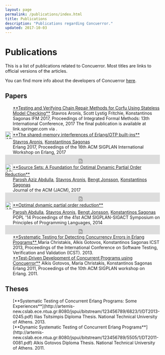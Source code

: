 ```yaml
---
layout: page
permalink: /publications/index.html
title: Publications
description: "Publications regarding Concuerror."
updated: 2017-10-03
---
```


# Publications

This is a list of publications related to Concuerror. Most titles are links to official versions of the articles.

You can find more info about the developers of Concuerror [here](../contact/).

## Papers

<div style="margin-left:25px" markdown="1">
<a href="/assets/pdf/iFM2017.pdf">**Testing and Verifying Chain Repair Methods for Corfu Using Stateless Model Checking**</a>
Stavros Aronis, Scott Lystig Fritchie, Konstantinos Sagonas
IFM 2017, Proceedings of Integrated Formal Methods: 13th International Conference, 2017
<span class="footnotes">
The final publication is available at link.springer.com via <https://doi.org/10.1007/978-3-319-66845-1_15>.
</span>
</div>

<!-- ACM DL Article: The shared-memory interferences of Erlang/OTP built-ins -->
<div class="acmdlitem" id="item3123573"><img src="http://dl.acm.org/images/oa.gif" width="25" height="25" border="0" alt="ACM DL Author-ize service" style="vertical-align:middle"/><a href="http://dl.acm.org/authorize?N46294" title="The shared-memory interferences of Erlang/OTP built-ins" markdown="1">**The shared-memory interferences of Erlang/OTP built-ins**</a><div style="margin-left:25px"><a href="http://dl.acm.org/author_page.cfm?id=81488667954" >Stavros Aronis</a>, <a href="http://dl.acm.org/author_page.cfm?id=81548020391" >Konstantinos Sagonas</a><br />Erlang 2017, Proceedings of the 16th ACM SIGPLAN International Workshop on Erlang, 2017</div></div>
<!-- ACM DL Bibliometrics: The shared-memory interferences of Erlang/OTP built-ins-->
<div class="acmdlstat" id ="stats3123573"><iframe src="http://dl.acm.org/authorizestats?N46294" width="100%" height="30" scrolling="no" frameborder="0">frames are not supported</iframe></div>

<!-- ACM DL Article: Source Sets: A Foundation for Optimal Dynamic Partial Order Reduction -->
<div class="acmdlitem" id="item3073408"><img src="http://dl.acm.org/images/oa.gif" width="25" height="25" border="0" alt="ACM DL Author-ize service" style="vertical-align:middle"/><a href="http://dl.acm.org/authorize?N46293" title="Source Sets: A Foundation for Optimal Dynamic Partial Order Reduction" markdown="1">**Source Sets: A Foundation for Optimal Dynamic Partial Order Reduction**</a><div style="margin-left:25px"><a href="http://dl.acm.org/author_page.cfm?id=81100490166" >Parosh Aziz Abdulla</a>, <a href="http://dl.acm.org/author_page.cfm?id=81488667954" >Stavros Aronis</a>, <a href="http://dl.acm.org/author_page.cfm?id=81100619282" >Bengt Jonsson</a>, <a href="http://dl.acm.org/author_page.cfm?id=81548020391" >Konstantinos Sagonas</a><br />Journal of the ACM (JACM), 2017</div></div>
<!-- ACM DL Bibliometrics: Source Sets: A Foundation for Optimal Dynamic Partial Order Reduction-->
<div class="acmdlstat" id ="stats3073408"><iframe src="http://dl.acm.org/authorizestats?N46293" width="100%" height="30" scrolling="no" frameborder="0">frames are not supported</iframe></div>

<!-- ACM DL Article: Optimal dynamic partial order reduction -->
<div class="acmdlitem" id="item2535845"><img src="http://dl.acm.org/images/oa.gif" width="25" height="25" border="0" alt="ACM DL Author-ize service" style="vertical-align:middle"/><a href="https://dl.acm.org/authorize?N87798" title="Optimal dynamic partial order reduction" markdown="1">**Optimal dynamic partial order reduction**</a><div style="margin-left:25px"><a href="http://dl.acm.org/author_page.cfm?id=81100490166" >Parosh Abdulla</a>, <a href="http://dl.acm.org/author_page.cfm?id=81488667954" >Stavros Aronis</a>, <a href="http://dl.acm.org/author_page.cfm?id=81100619282" >Bengt Jonsson</a>, <a href="http://dl.acm.org/author_page.cfm?id=81100605481" >Konstantinos Sagonas</a><br />POPL '14 Proceedings of the 41st ACM SIGPLAN-SIGACT Symposium on Principles of Programming Languages, 2014</div></div>
<!-- ACM DL Bibliometrics: Optimal dynamic partial order reduction-->
<div class="acmdlstat" id ="stats2535845"><iframe src="https://dl.acm.org/authorizestats?N87798" width="100%" height="30" scrolling="no" frameborder="0">frames are not supported</iframe></div>

<div style="margin-left:25px" markdown="1">
<a href="http://ieeexplore.ieee.org/xpls/abs_all.jsp?arnumber=6569727">
**Systematic Testing for Detecting Concurrency Errors in Erlang Programs**
</a>
Maria Christakis, Alkis Gotovos, Konstantinos Sagonas
ICST 2013, Proceedings of the International Conference on Software Testing, Verification and Validation (ICST). 2013.
</div>

<div style="margin-left:25px" markdown="1">
<a href="/assets/pdf/erlang1110-gotovos.pdf">**Test-Driven Development of Concurrent Programs using Concuerror**</a>
Alkis Gotovos, Maria Christakis, Konstantinos Sagonas
Erlang 2011, Proceedings of the 10th ACM SIGPLAN workshop on Erlang. 2011.
</div>

## Theses

<div style="margin-left:25px" markdown="1">
[**Systematic Testing of Concurrent Erlang Programs: Some Experiences**](http://artemis-new.cslab.ece.ntua.gr:8080/jspui/bitstream/123456789/6823/1/DT2013-0245.pdf)
Ilias Tsitsimpis
Diploma Thesis. National Technical University of Athens. 2013.
</div>

<div style="margin-left:25px" markdown="1">
[**Dynamic Systematic Testing of Concurrent Erlang Programs**](http://artemis-new.cslab.ece.ntua.gr:8080/jspui/bitstream/123456789/5505/1/DT2011-0081.pdf)
Alkis Gotovos
Diploma Thesis. National Technical University of Athens. 2011.
</div>
